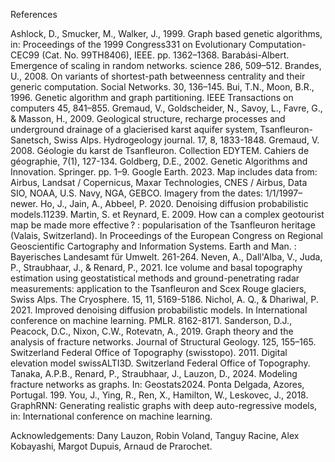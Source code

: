 References

Ashlock, D., Smucker, M., Walker, J., 1999. Graph based genetic algorithms, in: Proceedings of the 1999 Congress331 on Evolutionary Computation-CEC99 (Cat. No. 99TH8406), IEEE. pp. 1362–1368.
Barabási-Albert. Emergence of scaling in random networks. science 286, 509–512.
Brandes, U., 2008. On variants of shortest-path betweenness centrality and their generic computation. Social Networks. 30, 136–145. 
Bui, T.N., Moon, B.R., 1996. Genetic algorithm and graph partitioning. IEEE Transactions on computers 45, 841–855.
Gremaud, V., Goldscheider, N., Savoy, L., Favre, G., & Masson, H., 2009. Geological structure, recharge processes and underground drainage of a glacierised karst aquifer system, 	Tsanfleuron-Sanetsch, Swiss Alps. Hydrogeology journal. 17, 8, 1833-1848.
Gremaud, V. 2008. Géologie du karst de Tsanfleuron. Collection EDYTEM. Cahiers de géographie, 7(1), 127-134.
Goldberg, D.E., 2002. Genetic Algorithms and Innovation. Springer. pp. 1–9.
Google Earth. 2023. Map includes data from: Airbus, Landsat / Copernicus, Maxar Technologies, CNES / Airbus, Data SIO, NOAA, U.S. Navy, NGA, GEBCO. Imagery from the dates: 1/1/1997–newer.
Ho, J., Jain, A., Abbeel, P. 2020. Denoising diffusion probabilistic models.11239.
Martin, S. et Reynard, E. 2009. How can a complex geotourist map be made more effective ? : popularisation of the Tsanfleuron heritage (Valais, Switzerland). In Proceedings of the European Congress on Regional Geoscientific Cartography and Information Systems. Earth and Man. : Bayerisches Landesamt für Umwelt. 261-264.
Neven, A., Dall'Alba, V., Juda, P., Straubhaar, J., & Renard, P., 2021. Ice volume and basal topography estimation using geostatistical methods and ground-penetrating radar measurements: application to the Tsanfleuron and Scex Rouge glaciers, Swiss Alps. The Cryosphere. 15, 11, 5169-5186.
Nichol, A. Q., & Dhariwal, P. 2021. Improved denoising diffusion probabilistic models. In International conference on machine learning. PMLR. 8162-8171.
Sanderson, D.J., Peacock, D.C., Nixon, C.W., Rotevatn, A., 2019. Graph theory and the analysis of fracture networks. Journal of Structural Geology. 125, 155–165.
Switzerland Federal Office of Topography (swisstopo). 2011. Digital elevation model swissALTI3D. Switzerland Federal Office of Topography.
Tanaka, A.P.B., Renard, P., Straubhaar, J., Lauzon, D., 2024. Modeling fracture networks as graphs. In: Geostats2024. Ponta Delgada, Azores, Portugal. 199.
You, J., Ying, R., Ren, X., Hamilton, W., Leskovec, J., 2018. GraphRNN: Generating realistic graphs with deep auto-regressive models, in: International conference on machine learning.

Acknowledgements: Dany Lauzon, Robin Voland, Tanguy Racine, Alex Kobayashi, Margot Dupuis, Arnaud de Prarochet.



